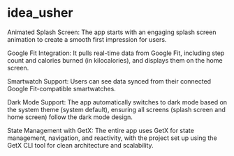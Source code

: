 # idea_usher

Animated Splash Screen:
The app starts with an engaging splash screen animation to create a smooth first impression for users.

Google Fit Integration:
It pulls real-time data from Google Fit, including step count and calories burned (in kilocalories), and displays them on the home screen.

Smartwatch Support:
Users can see data synced from their connected Google Fit-compatible smartwatches.

Dark Mode Support:
The app automatically switches to dark mode based on the system theme (system default), ensuring all screens (splash screen and home screen) follow the dark mode design.

State Management with GetX:
The entire app uses GetX for state management, navigation, and reactivity, with the project set up using the GetX CLI tool for clean architecture and scalability.
